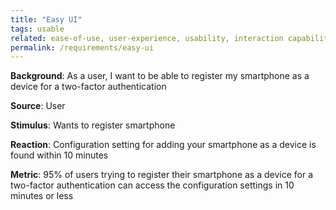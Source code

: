 ```yaml
---
title: "Easy UI"
tags: usable
related: ease-of-use, user-experience, usability, interaction capability
permalink: /requirements/easy-ui
---
```


<div class="quality-requirement" markdown="1">

**Background**: As a user, I want to be able to register my smartphone as a device for a two-factor authentication

**Source**: User

**Stimulus**: Wants to register smartphone

**Reaction**: Configuration setting for adding your smartphone as a device is found within 10 minutes

**Metric**: 95% of users trying to register their smartphone as a device for a two-factor authentication can access the configuration settings in 10 minutes or less


</div><br>




